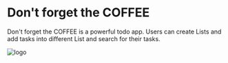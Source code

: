 # Don't forget the COFFEE

Don't forget the COFFEE is a powerful todo app. Users can create Lists and add tasks into different List and search for their tasks.


![logo](https://dont-forget-the-coffee.herokuapp.com/assets/logo-2f1ff42a4fc964ed1e103daaa0da49b470e21f66a8941d90b2fbb1eab1b7124d.png)
